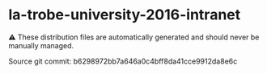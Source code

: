 # la-trobe-university-2016-intranet

:warning: These distribution files are automatically generated and should never be manually managed.

Source git commit: b6298972bb7a646a0c4bff8da41cce9912da8e6c
